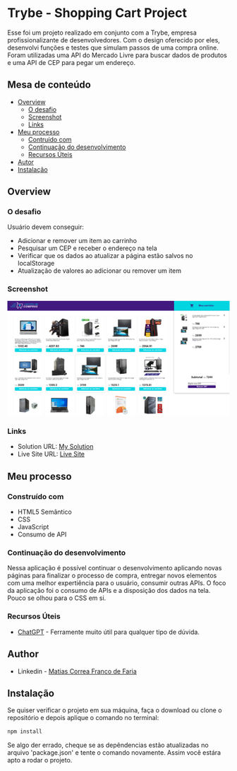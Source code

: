 # Trybe - Shopping Cart Project

Esse foi um projeto realizado em conjunto com a Trybe, empresa profissionalizante de desenvolvedores. Com o design oferecido por eles, desenvolvi funções e testes que simulam passos de uma compra online. Foram utilizadas uma API do Mercado Livre para buscar dados de produtos e uma API de CEP para pegar um endereço.

## Mesa de conteúdo

- [Overview](#overview)
  - [O desafio](#o-desafio)
  - [Screenshot](#screenshot)
  - [Links](#links)
- [Meu processo](#meu-processo)
  - [Contruído com](#contruido-com)
  - [Continuação do desenvolvimento](#continuacao-do-desenvolvimento)
  - [Recursos Úteis](#recursos-úteis)
- [Autor](#autor)
- [Instalação](#instalação)

## Overview

### O desafio

Usuário devem conseguir:

- Adicionar e remover um item ao carrinho
- Pesquisar um CEP e receber o endereço na tela
- Verificar que os dados ao atualizar a página estão salvos no localStorage
- Atualização de valores ao adicionar ou remover um item

### Screenshot

![Shopping Cart](./shopping-cart.png)

### Links

- Solution URL: [My Solution](https://github.com/devmatias/shopping-cart-project)
- Live Site URL: [Live Site](shopping-cart-matiasdev.surge.sh)

## Meu processo

### Construído com

- HTML5 Semântico
- CSS 
- JavaScript
- Consumo de API


### Continuação do desenvolvimento

Nessa aplicação é possível continuar o desenvolvimento aplicando novas páginas para finalizar o processo de compra, entregar novos elementos com uma melhor expertiência para o usuário, consumir outras APIs.
O foco da aplicação foi o consumo de APIs e a disposição dos dados na tela. Pouco se olhou para o CSS em si. 

### Recursos Úteis

- [ChatGPT](https://chat.openai.com/chat) - Ferramente muito útil para qualquer tipo de dúvida.

## Author

- Linkedin - [Matias Correa Franco de Faria](https://www.linkedin.com/in/matias-correa-franco-de-faria-602b85171/)

## Instalação

Se quiser verificar o projeto em sua máquina, faça o download ou clone o repositório e depois aplique o comando no terminal:

```bash
npm install
```

Se algo der errado, cheque se as depêndencias estão atualizadas no arquivo 'package.json' e tente o comando novamente.
Assim você estára apto a rodar o projeto.